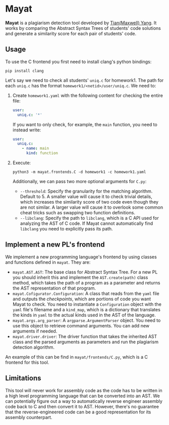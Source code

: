 # Mayat

**Mayat** is a plagiarism detection tool developed by [Tian(Maxwell) Yang](https://github.com/AlpacaMax). It works by comparing the Abstract Syntax Trees of students' code solutions and generate a similarity score for each pair of students' code.

## Usage
To use the C frontend you first need to install clang's python bindings:

```
pip install clang
```

Let's say we need to check all students' `uniq.c` for homework1. The path for each `uniq.c` has the format `homework1/<netid>/user/uniq.c`. We need to:

1. Create `homework1.yaml` with the following content for checking the entire file:
   ``` yaml
   user:
     uniq.c: '*'
   ```
   If you want to only check, for example, the `main` function, you need to instead write:
   ``` yaml
   user:
     uniq.c:
       - name: main
         kind: function
   ```
2. Execute:
    ```
    python3 -m mayat.frontends.C -d homework1 -c homework1.yaml
    ```

   Additionally, we can pass two more optional arguments for `C.py`:
   - `--threshold`: Specify the granularity for the matching algorithm. Default to 5. A smaller value will cause it to check trivial details, which increases the similarity score of two code even though they are not similar. A larger value will cause it to overlook some common cheat tricks such as swapping two function definitions.
   - `--libclang`: Specify the path to `libclang`, which is a C API used for analyzing the AST of C code. If Mayat cannot automatically find `libclang` you need to explicitly pass its path.

## Implement a new PL's frontend
We implement a new programming language's frontend by using classes and functions defined in `mayat`. They are:
- `mayat.AST.AST`: The base class for Abstract Syntax Tree. For a new PL you should inherit this and implement the `AST.create(path)` class method, which takes the path of a program as a parameter and returns the AST representation of that program.
- `mayat.Cofigurator.Configuration`: A class that reads from the `yaml` file and outputs the *checkpoints*, which are portions of code you want Mayat to check. You need to instantiate a `Configuration` object with the `yaml` file's filename and a `kind_map`, which is a dictionary that translates the kinds in `yaml` to the actual kinds used in the AST of the language.
- `mayat.args.arg_parser`: A `argparse.ArgumentParser` object. You need to use this object to retrieve command arguments. You can add new arguments if needed.
- `mayat.driver.driver`: The driver function that takes the inherited AST class and the parsed arguments as parameters and run the plagiarism detection algorithm.

An example of this can be find in `mayat/frontends/C.py`, which is a C frontend for this tool.

## Limitations
This tool will never work for assembly code as the code has to be written in a high level programming language that can be converted into an AST. We can potentially figure out a way to automatically reverse engineer assembly code back to C and then convert it to AST. However, there's no guarantee that the reverse-engineered code can be a good representation for its assembly counterpart.
